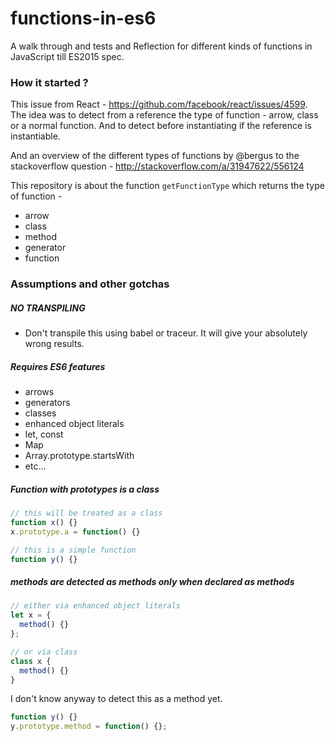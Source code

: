 # functions-in-es6

A walk through and tests and Reflection for different kinds of functions in JavaScript till ES2015 spec.

### How it started ?

This issue from React - https://github.com/facebook/react/issues/4599. The idea was to detect from a reference the type of function - arrow, class or a normal function. And to detect before instantiating if the reference is instantiable.

And an overview of the different types of functions by @bergus to the stackoverflow question - http://stackoverflow.com/a/31947622/556124

This repository is about the function `getFunctionType` which returns the type of function -

+ arrow
+ class
+ method
+ generator
+ function

### Assumptions and other gotchas

##### NO TRANSPILING

+ Don't transpile this using babel or traceur. It will give your absolutely wrong results.

##### Requires ES6 features

+ arrows
+ generators
+ classes
+ enhanced object literals
+ let, const
+ Map
+ Array.prototype.startsWith
+ etc...

##### Function with prototypes is a class

```js
// this will be treated as a class
function x() {}
x.prototype.a = function() {}

// this is a simple function
function y() {}
```

##### methods are detected as methods only when declared as methods

```js
// either via enhanced object literals
let x = {
  method() {}
};

// or via class
class x {
  method() {}
}
```

I don't know anyway to detect this as a method yet.

```js
function y() {}
y.prototype.method = function() {};
```
